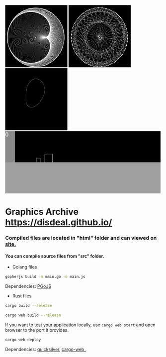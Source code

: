  <img src=./pics/cardioid.png width="200" height="200">
 <img src=./pics/cardioid_3.png width="200" height="200">
 <img src=./pics/polar_perlin.gif width="200" height="200">
 <img src=./pics/pi_collide_4.gif width="500" height="200">


# Graphics Archive https://disdeal.github.io/


### Compiled files are located in "html" folder and can viewed on [site.](https://disdeal.github.io/)

#### You can compile source files from "src" folder.

* Golang files

```bash
gopherjs build -m main.go -o main.js
```

Dependencies: [PGoJS](https://github.com/bregydoc/PGoJs)

* Rust files

```bash
cargo build --release
```

```bash
cargo web build --release
```
If you want to test your application locally, use `cargo web start` and open browser to the port it provides.

```bash
cargo web deploy
```
Dependencies: [quicksilver](https://github.com/ryanisaacg/quicksilver), [cargo-web
](https://github.com/koute/cargo-web), 


